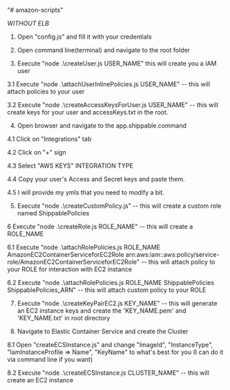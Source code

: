 "# amazon-scripts" 

*WITHOUT ELB*

1. Open "config.js" and fill it with your credentials

2. Open command line(terminal) and navigate to the root folder

3. Execute "node .\createUser.js USER_NAME" this will create you a IAM user

3.1 Execute "node .\attachUserInlinePolicies.js USER_NAME" -- this will attach policies to your user

3.2 Execute "node .\createAccessKeysForUser.js USER_NAME" -- this will create keys for your user and accessKeys.txt in the root.


4. Open browser and navigate to the app.shippable.command

4.1 Click on "Integrations" tab

4.2 Click on "+" sign

4.3 Select "AWS KEYS" INTEGRATION TYPE

4.4 Copy your user's Access and Secret keys and paste them.

4.5 I will provide my ymls that you need to modify a bit.

5. Execute "node .\createCustomPolicy.js" -- this will create a custom role named ShippablePolicies

6 Execute "node .\createRole.js ROLE_NAME" -- this will create a ROLE_NAME

6.1 Execute "node .\attachRolePolicies.js ROLE_NAME AmazonEC2ContainerServiceforEC2Role arn:aws:iam::aws:policy/service-role/AmazonEC2ContainerServiceforEC2Role" -- this will attach policy to your ROLE for interaction with EC2 instance

6.2 Execute "node .\attachRolePolicies.js ROLE_NAME ShippablePolicies ShippablePolicies_ARN" -- this will attach custom policy to your ROLE

7. Execute "node .\createKeyPairEC2.js KEY_NAME" -- this will generate an EC2 instance keys and create the 'KEY_NAME.pem' and 'KEY_NAME.txt' in root directory

8. Navigate to Elastic Container Service and create the Cluster

8.1 Open "createECSInstance.js" and change "ImageId", "InstanceType", "IamInstanceProfile => Name", "KeyName" to what's best for you (I can do it via command line if you want)

8.2 Execute "node .\createECSInstance.js CLUSTER_NAME" -- this will create an EC2 instance

